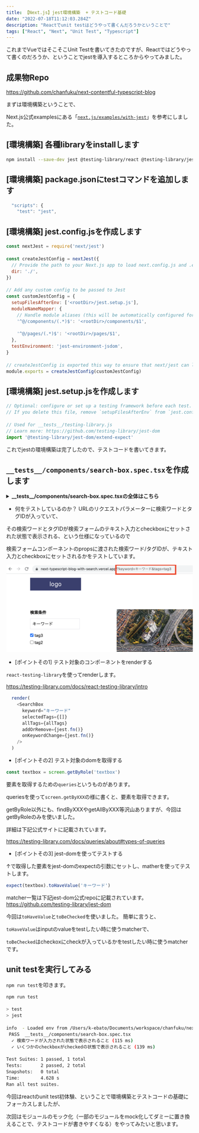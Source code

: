 ```yaml
---
title: 【Next.js】jest環境構築  + テストコード基礎
date: "2022-07-18T11:12:03.284Z"
description: "Reactでunit testはどうやって書くんだろうかということで"
tags: ["React", "Next", "Unit Test", "Typescript"]
---
```


これまでVueではそこそこUnit Testを書いてきたのですが、Reactではどうやって書くのだろうか、ということでjestを導入するところからやってみました。
## 成果物Repo
<a href="https://github.com/chanfuku/next-contentful-typescript-blog" target="_blank">
https://github.com/chanfuku/next-contentful-typescript-blog
</a>


まずは環境構築ということで、

Next.js公式examplesにある「<a href="https://github.com/vercel/next.js/tree/canary/examples/with-jest" target="_blank">`next.js/examples/with-jest`</a>」を参考にしました。

## [環境構築] 各種libraryをinstallします
```bash
npm install --save-dev jest @testing-library/react @testing-library/jest-dom @types/jest jest-environment-jsdom
```

## [環境構築] package.jsonにtestコマンドを追加します
```js
  "scripts": {
    "test": "jest",
```

## [環境構築] jest.config.jsを作成します
```js
const nextJest = require('next/jest')

const createJestConfig = nextJest({
  // Provide the path to your Next.js app to load next.config.js and .env files in your test environment
  dir: './',
})

// Add any custom config to be passed to Jest
const customJestConfig = {
  setupFilesAfterEnv: ['<rootDir>/jest.setup.js'],
  moduleNameMapper: {
    // Handle module aliases (this will be automatically configured for you soon)
    '^@/components/(.*)$': '<rootDir>/components/$1',

    '^@/pages/(.*)$': '<rootDir>/pages/$1',
  },
  testEnvironment: 'jest-environment-jsdom',
}

// createJestConfig is exported this way to ensure that next/jest can load the Next.js config which is async
module.exports = createJestConfig(customJestConfig)
```

## [環境構築] jest.setup.jsを作成します
```js
// Optional: configure or set up a testing framework before each test.
// If you delete this file, remove `setupFilesAfterEnv` from `jest.config.js`

// Used for __tests__/testing-library.js
// Learn more: https://github.com/testing-library/jest-dom
import '@testing-library/jest-dom/extend-expect'
```

これでjestの環境構築は完了したので、テストコードを書いてきます。

## `__tests__/components/search-box.spec.tsx`を作成します

<details>
<summary><strong>__tests__/components/search-box.spec.tsxの全体はこちら</strong></summary>

```js
import React from "react";
import { render, screen } from '@testing-library/react';
import { Tag } from 'contentful'
import SearchBox from '../../components/search-box'

const allTags: Tag[] = [
  {
    name: 'tag1名',
    sys: {
      id: 'tag1',
      type: 'Tag',
      version: 1,
      visibility: 'public'
    }
  },
  {
    name: 'tag2名',
    sys: {
      id: 'tag2',
      type: 'Tag',
      version: 1,
      visibility: 'public'
    }
  },
  {
    name: 'tag3名',
    sys: {
      id: 'tag3',
      type: 'Tag',
      version: 1,
      visibility: 'public'
    }
  }
]

test('検索ワードが入力された状態で表示されること', () => {
  render(
    <SearchBox
      keyword="キーワード"
      selectedTags={[]}
      allTags={allTags}
      addOrRemove={jest.fn()}
      onKeywordChange={jest.fn()}
    />
  )

  const textbox = screen.getByRole('textbox')
  expect(textbox).toHaveValue('キーワード')
});

test('いくつかのcheckboxがcheckedの状態で表示されること', () => {
  render(
    <SearchBox
      keyword=""
      selectedTags={["tag1", "tag2"]}
      allTags={allTags}
      addOrRemove={jest.fn()}
      onKeywordChange={jest.fn()}
    />
  )

  const checkbox1 = screen.getByRole('checkbox', { name: 'tag1名' });
  expect(checkbox1).toBeChecked()

  const checkbox2 = screen.getByRole('checkbox', { name: 'tag2名' });
  expect(checkbox2).toBeChecked()

  const checkbox3 = screen.getByRole('checkbox', { name: 'tag3名' });
  expect(checkbox3).not.toBeChecked()
});
```
</details>

* 何をテストしているのか？
URLのリクエストパラメーターに検索ワードとタグIDが入っていて、

その検索ワードとタグIDが検索フォームのテキスト入力とcheckboxにセットされた状態で表示される、という仕様になっているので

検索フォームコンポーネントのpropsに渡された検索ワード/タグIDが、テキスト入力とcheckboxにセットされるかをテストしています。

![Image1](./img1.png)

* [ポイントその1] テスト対象のコンポーネントをrenderする

`react-testing-library`を使ってrenderします。

<a href="https://testing-library.com/docs/react-testing-library/intro" target="_blank">
https://testing-library.com/docs/react-testing-library/intro
</a>


```js
  render(
    <SearchBox
      keyword="キーワード"
      selectedTags={[]}
      allTags={allTags}
      addOrRemove={jest.fn()}
      onKeywordChange={jest.fn()}
    />
  )
```

* [ポイントその2] テスト対象のdomを取得する
```js
const textbox = screen.getByRole('textbox')
```

要素を取得するための`queries`というものがあります。

queriesを使って`screen.getByXXX`の様に書くと、要素を取得できます。

getByRole以外にも、findByXXXやgetAllByXXX等沢山ありますが、今回はgetByRoleのみを使いました。

詳細は下記公式サイトに記載されています。

<a href="https://testing-library.com/docs/queries/about#types-of-queries" target="_blank">
https://testing-library.com/docs/queries/about#types-of-queries
</a>

* [ポイントその3] jest-domを使ってテストする

↑で取得した要素をjest-domのexpectの引数にセットし、matherを使ってテストします。

```js
expect(textbox).toHaveValue('キーワード')
```

matcher一覧は下記jest-dom公式repoに記載されています。
<a href="https://github.com/testing-library/jest-dom" target="_blank">
https://github.com/testing-library/jest-dom
</a>

今回は`toHaveValue`と`toBeChecked`を使いました。
簡単に言うと、

`toHaveValue`はinputのvalueをtestしたい時に使うmatcherで、

`toBeChecked`はcheckoxにcheckが入っているかをtestしたい時に使うmatcherです。

## unit testを実行してみる
`npm run test`を叩きます。

```bash
npm run test

> test
> jest

info  - Loaded env from /Users/k-ebato/Documents/workspace/chanfuku/next-typescript-blog-with-search/.env
 PASS  __tests__/components/search-box.spec.tsx
  ✓ 検索ワードが入力された状態で表示されること (115 ms)
  ✓ いくつかのcheckboxがcheckedの状態で表示されること (139 ms)

Test Suites: 1 passed, 1 total
Tests:       2 passed, 2 total
Snapshots:   0 total
Time:        4.628 s
Ran all test suites.
```

今回はreactのunit test初体験、ということで環境構築とテストコードの基礎にフォーカスしましたが、

次回はモジュールのモック化（一部のモジュールをmock化してダミーに置き換えることで、テストコードが書きやすくなる）をやってみたいと思います。

